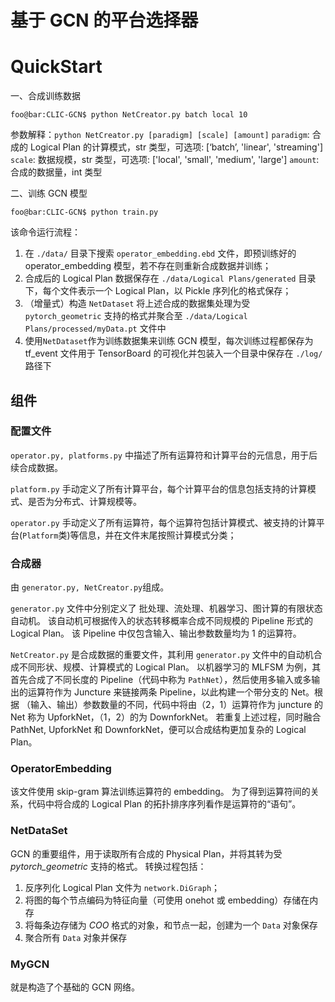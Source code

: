 # 基于 GCN 的平台选择器

# QuickStart
一、合成训练数据
```console
foo@bar:CLIC-GCN$ python NetCreator.py batch local 10
```
参数解释：`python NetCreator.py [paradigm] [scale] [amount]`
`paradigm`: 合成的 Logical Plan 的计算模式，str 类型，可选项: [‘batch’, 'linear', 'streaming']
`scale`: 数据规模，str 类型，可选项: ['local', 'small', 'medium', 'large']
`amount`: 合成的数据量，int 类型

二、训练 GCN 模型
```console
foo@bar:CLIC-GCN$ python train.py
```
该命令运行流程：
1. 在 `./data/` 目录下搜索 `operator_embedding.ebd` 文件，即预训练好的 operator_embedding 模型，若不存在则重新合成数据并训练；
2. 合成后的 Logical Plan 数据保存在 `./data/Logical Plans/generated` 目录下，每个文件表示一个 Logical Plan，以 Pickle 序列化的格式保存；
3. （增量式）构造 `NetDataset` 将上述合成的数据集处理为受 `pytorch_geometric` 支持的格式并聚合至 `./data/Logical Plans/processed/myData.pt` 文件中
4. 使用`NetDataset`作为训练数据集来训练 GCN 模型，每次训练过程都保存为 tf_event 文件用于 TensorBoard 的可视化并包装入一个目录中保存在 `./log/` 路径下




## 组件

### 配置文件
`operator.py, platforms.py` 中描述了所有运算符和计算平台的元信息，用于后续合成数据。

`platform.py` 手动定义了所有计算平台，每个计算平台的信息包括支持的计算模式、是否为分布式、计算规模等。

`operator.py` 手动定义了所有运算符，每个运算符包括计算模式、被支持的计算平台(`Platform`类)等信息，并在文件末尾按照计算模式分类；

### 合成器
由 `generator.py, NetCreator.py`组成。

`generator.py` 文件中分别定义了 批处理、流处理、机器学习、图计算的有限状态自动机。
该自动机可根据传入的状态转移概率合成不同规模的 Pipeline 形式的 Logical Plan。
该 Pipeline 中仅包含输入、输出参数数量均为 1 的运算符。

`NetCreator.py` 是合成数据的重要文件，其利用 `generator.py` 文件中的自动机合成不同形状、规模、计算模式的 Logical Plan。
以机器学习的 MLFSM 为例，其首先合成了不同长度的 Pipeline（代码中称为 `PathNet`），然后使用多输入或多输出的运算符作为 Juncture 来链接两条 Pipeline，以此构建一个带分支的 Net。根据 （输入、输出）参数数量的不同，代码中将由（2，1）运算符作为 juncture 的 Net 称为 UpforkNet，（1，2）的为 DownforkNet。
若重复上述过程，同时融合 PathNet, UpforkNet 和 DownforkNet，便可以合成结构更加复杂的 Logical Plan。

### OperatorEmbedding
该文件使用 skip-gram 算法训练运算符的 embedding。
为了得到运算符间的关系，代码中将合成的 Logical Plan 的拓扑排序序列看作是运算符的“语句”。

### NetDataSet
GCN 的重要组件，用于读取所有合成的 Physical Plan，并将其转为受 *pytorch_geometric* 支持的格式。
转换过程包括：
1. 反序列化 Logical Plan 文件为 `network.DiGraph`；
2. 将图的每个节点编码为特征向量（可使用 onehot 或 embedding）存储在内存
3. 将每条边存储为 *COO* 格式的对象，和节点一起，创建为一个 `Data` 对象保存
4. 聚合所有 `Data` 对象并保存

### MyGCN
就是构造了个基础的 GCN 网络。
 